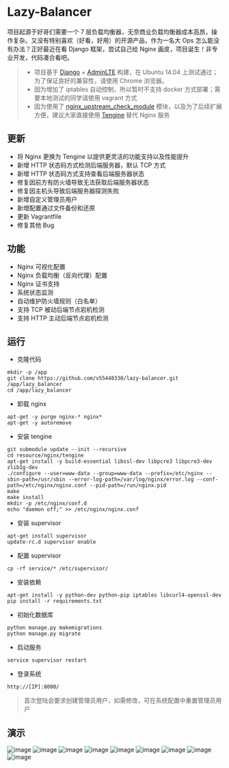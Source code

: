 # Lazy-Balancer


项目起源于好哥们需要一个 7 层负载均衡器，无奈商业负载均衡器成本高昂，操作复杂。又没有特别喜欢（好看，好用）的开源产品，作为一名大 Ops 怎么能没有办法？正好最近在看 Django 框架，尝试自己给 Nginx 画皮，项目诞生！非专业开发，代码凑合看吧。

> * 项目基于 [Django](https://www.djangoproject.com/) + [AdminLTE](https://www.almsaeedstudio.com/) 构建，在 Ubuntu 14.04 上测试通过；为了保证良好的兼容性，请使用 Chrome 浏览器。
> * 因为增加了 iptables 自动控制，所以暂时不支持 docker 方式部署；需要本地测试的同学请使用 vagrant 方式
> * 因为使用了 [nginx_upstream_check_module](http://tengine.taobao.org/document/http_upstream_check.html) 模块，以及为了后续扩展方便，建议大家直接使用 [Tengine](http://tengine.taobao.org/) 替代 Nginx 服务

## 更新
* 将 Nginx 更换为 Tengine 以提供更灵活的功能支持以及性能提升
* 新增 HTTP 状态码方式检测后端服务器，默认 TCP 方式
* 新增 HTTP 状态码方式支持查看后端服务器状态
* 修复因前方有防火墙导致无法获取后端服务器状态
* 修复因主机头导致后端服务器探测失败
* 新增自定义管理员用户
* 新增配置通过文件备份和还原
* 更新 Vagrantfile
* 修复其他 Bug

## 功能
* Nginx 可视化配置
* Nginx 负载均衡（反向代理）配置
* Nginx 证书支持
* 系统状态监测
* 自动维护防火墙规则（白名单）
* 支持 TCP 被动后端节点宕机检测
* 支持 HTTP 主动后端节点宕机检测

## 运行
* 克隆代码
```
mkdir -p /app  
git clone https://github.com/v55448330/lazy-balancer.git /app/lazy_balancer  
cd /app/lazy_balancer
```
* 卸载 nginx
```
apt-get -y purge nginx-* nginx*
apt-get -y autoremove
```
* 安装 tengine
```
git submodule update --init --recursive
cd resource/nginx/tengine
apt-get install -y build-essential libssl-dev libpcre3 libpcre3-dev zlib1g-dev
./configure --user=www-data --group=www-data --prefix=/etc/nginx --sbin-path=/usr/sbin --error-log-path=/var/log/nginx/error.log --conf-path=/etc/nginx/nginx.conf --pid-path=/run/nginx.pid
make
make install
mkdir -p /etc/nginx/conf.d
echo "daemon off;" >> /etc/nginx/nginx.conf  
```
* 安装 supervisor
```
apt-get install supervisor  
update-rc.d supervisor enable  
```
* 配置 supervisor
```
cp -rf service/* /etc/supervisor/
```
* 安装依赖
```
apt-get install -y python-dev python-pip iptables libcurl4-openssl-dev
pip install -r requirements.txt  
```
* 初始化数据库
```
python manage.py makemigrations  
python manage.py migrate  
```
* 启动服务
```
service supervisor restart  
```
* 登录系统
```
http://[IP]:8000/  
```
> 首次登陆会要求创建管理员用户，如需修改，可在系统配置中重置管理员用户

## 演示
![image](readme_img/1.png)
![image](readme_img/2.png)
![image](readme_img/3.png)
![image](readme_img/4.png)
![image](readme_img/5.png)
![image](readme_img/6.png)
![image](readme_img/7.png)
![image](readme_img/8.png)
![image](readme_img/9.png)
